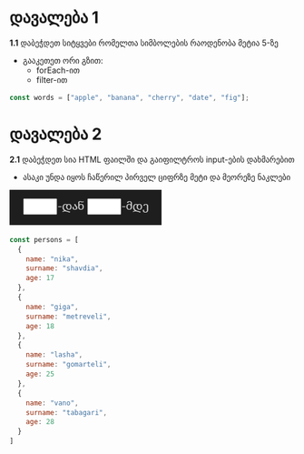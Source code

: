 
# დავალება 1

**1.1** დაბეჭდეთ სიტყვები რომელთა სიმბოლების რაოდენობა მეტია 5-ზე

- გააკეთეთ ორი გზით:
  - forEach-ით
  - filter-ით

```js
const words = ["apple", "banana", "cherry", "date", "fig"];
```


# დავალება 2


**2.1** დაბეჭდეთ სია HTML ფაილში და გაიფილტროს input-ების დახმარებით
- ასაკი უნდა იყოს ჩაწერილ პირველ ციფრზე მეტი და მეორეზე ნაკლები

<!-- <input style="width: 35px"/>-დან <input style="width: 35px"/>-მდე -->

![თუ სურათი არ ჩანს მითხარით](fil.png)

```js
const persons = [
  {
    name: "nika",
    surname: "shavdia",
    age: 17
  },
  {
    name: "giga",
    surname: "metreveli",
    age: 18
  },
  {
    name: "lasha",
    surname: "gomarteli",
    age: 25
  },
  {
    name: "vano",
    surname: "tabagari",
    age: 28
  }
]
```
